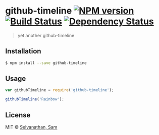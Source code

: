# github-timeline [![NPM version][npm-image]][npm-url] [![Build Status][travis-image]][travis-url] [![Dependency Status][daviddm-image]][daviddm-url]
> yet another github-timeline

## Installation

```sh
$ npm install --save github-timeline
```

## Usage

```js
var githubTimeline = require('github-timeline');

githubTimeline('Rainbow');
```
## License

MIT © [Selvanathan, Sam]()


[npm-image]: https://badge.fury.io/js/github-timeline.svg
[npm-url]: https://npmjs.org/package/github-timeline
[travis-image]: https://travis-ci.org/samsel/github-timeline.svg?branch=master
[travis-url]: https://travis-ci.org/samsel/github-timeline
[daviddm-image]: https://david-dm.org/samsel/github-timeline.svg?theme=shields.io
[daviddm-url]: https://david-dm.org/samsel/github-timeline
